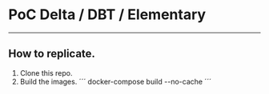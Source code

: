# PoC Delta / DBT / Elementary

--- 
## How to replicate.

1. Clone this repo.
2. Build the images.
´´´
docker-compose build --no-cache
´´´
